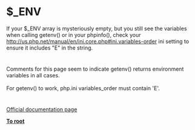 # $_ENV




<div class="phpcode"><span class="html">
If your $_ENV array is mysteriously empty, but you still see the variables when calling getenv() or in your phpinfo(), check your <a href="http://us.php.net/manual/en/ini.core.php#ini.variables-order" rel="nofollow" target="_blank">http://us.php.net/manual/en/ini.core.php#ini.variables-order</a> ini setting to ensure it includes &quot;E&quot; in the string.</span>
</div>
  

#


<div class="phpcode"><span class="html">
Comments for this page seem to indicate getenv() returns environment variables in all cases.<br><br>For getenv() to work, php.ini variables_order must contain &apos;E&apos;.</span>
</div>
  

#

[Official documentation page](https://www.php.net/manual/en/reserved.variables.environment.php)

**[To root](/)**